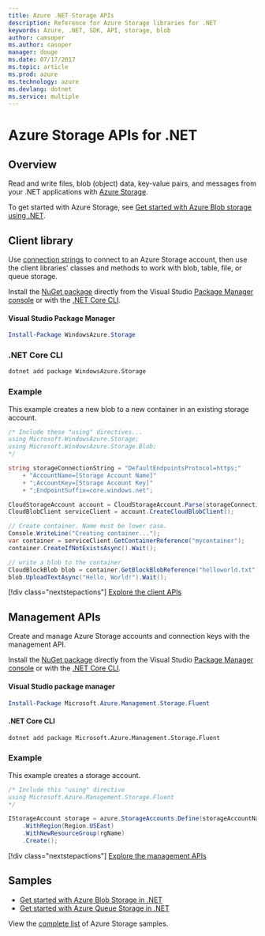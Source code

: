 ```yaml
---
title: Azure .NET Storage APIs
description: Reference for Azure Storage libraries for .NET
keywords: Azure, .NET, SDK, API, storage, blob
author: camsoper
ms.author: casoper
manager: douge
ms.date: 07/17/2017
ms.topic: article
ms.prod: azure
ms.technology: azure
ms.devlang: dotnet
ms.service: multiple
---
```


# Azure Storage APIs for .NET

## Overview

Read and write files, blob (object) data, key-value pairs, and messages from your .NET applications with [Azure Storage](https://review.docs.microsoft.com/en-us/azure/storage/storage-introduction).

To get started with Azure Storage, see [Get started with Azure Blob storage using .NET](/azure/storage/storage-dotnet-how-to-use-blobs).

## Client library

Use [connection strings](/azure/storage/storage-create-storage-account#manage-your-storage-account) to connect to an Azure Storage account, then use the client libraries' classes and methods to work with blob, table, file, or queue storage.

Install the [NuGet package](https://www.nuget.org/packages/WindowsAzure.Storage) directly from the Visual Studio [Package Manager console][PackageManager] or with the [.NET Core CLI][DotNetCLI].

#### Visual Studio Package Manager

```powershell
Install-Package WindowsAzure.Storage
```

### .NET Core CLI

```bash
dotnet add package WindowsAzure.Storage
```

### Example

This example creates a new blob to a new container in an existing storage account.

```csharp
/* Include these "using" directives...
using Microsoft.WindowsAzure.Storage;
using Microsoft.WindowsAzure.Storage.Blob;
*/

string storageConnectionString = "DefaultEndpointsProtocol=https;"
    + "AccountName=[Storage Account Name]"
    + ";AccountKey=[Storage Account Key]"
    + ";EndpointSuffix=core.windows.net";

CloudStorageAccount account = CloudStorageAccount.Parse(storageConnectionString);
CloudBlobClient serviceClient = account.CreateCloudBlobClient();

// Create container. Name must be lower case.
Console.WriteLine("Creating container...");
var container = serviceClient.GetContainerReference("mycontainer");
container.CreateIfNotExistsAsync().Wait();

// write a blob to the container
CloudBlockBlob blob = container.GetBlockBlobReference("helloworld.txt");
blob.UploadTextAsync("Hello, World!").Wait();
```

[!div class="nextstepactions"]
[Explore the client APIs](/dotnet/api/overview/azure/storage/client)

## Management APIs

Create and manage Azure Storage accounts and connection keys with the management API.

Install the [NuGet package](https://www.nuget.org/packages/Microsoft.Azure.Management.Storage.Fluent) directly from the Visual Studio [Package Manager console][PackageManager] or with the [.NET Core CLI][DotNetCLI].

#### Visual Studio package manager

```powershell
Install-Package Microsoft.Azure.Management.Storage.Fluent
```

#### .NET Core CLI

````bash
dotnet add package Microsoft.Azure.Management.Storage.Fluent
````

### Example

This example creates a storage account.

```csharp
/* Include this "using" directive
using Microsoft.Azure.Management.Storage.Fluent
*/

IStorageAccount storage = azure.StorageAccounts.Define(storageAccountName)
    .WithRegion(Region.USEast)
    .WithNewResourceGroup(rgName)
    .Create();
```

[!div class="nextstepactions"]
[Explore the management APIs](/dotnet/api/overview/azure/storage/management)

## Samples

* [Get started with Azure Blob Storage in .NET](https://azure.microsoft.com/resources/samples/storage-blob-dotnet-getting-started/) 
* [Get started with Azure Queue Storage in .NET](https://azure.microsoft.com/resources/samples/storage-queue-dotnet-getting-started/)

View the [complete list](https://azure.microsoft.com/resources/samples/?platform=dotnet&term=storage) of Azure Storage samples.

[PackageManager]: https://docs.microsoft.com/nuget/tools/package-manager-console
[DotNetCLI]: https://docs.microsoft.com/en-us/dotnet/core/tools/dotnet-add-package